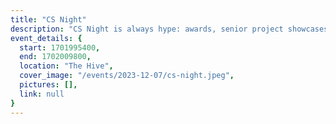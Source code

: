 ```yaml
---
title: "CS Night"
description: "CS Night is always hype: awards, senior project showcases, and more. join us for the last CS event of the Fall 2023 semester!"
event_details: {
  start: 1701995400,
  end: 1702009800,
  location: "The Hive",
  cover_image: "/events/2023-12-07/cs-night.jpeg",
  pictures: [],
  link: null
}
---
```

